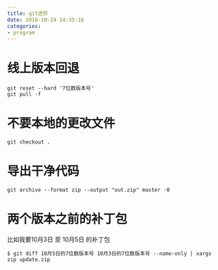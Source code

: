 ```yaml
---
title: git进阶
date: 2018-10-24 14:35:18
categories: 
- program
---
```


# 线上版本回退

```
git reset --hard '7位数版本号'
git pull -f
```

# 不要本地的更改文件

```
git checkout .
```

# 导出干净代码

`git archive --format zip --output "out.zip" master -0`

# 两个版本之前的补丁包

比如我要10月3日 至 10月5日 的补丁包

`$ git diff 10月5日的7位数版本号 10月3日的7位数版本号 --name-only | xargs zip update.zip`